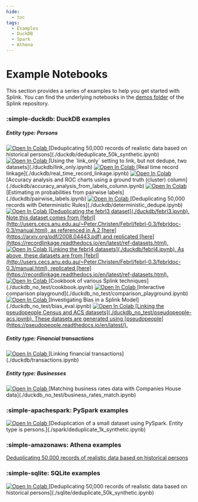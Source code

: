 ```yaml
---
hide:
  - toc
tags:
  - Examples
  - DuckDB
  - Spark
  - Athena
---
```


# Example Notebooks

This section provides a series of examples to help you get started with Splink. You can find the underlying notebooks in the [demos folder](https://github.com/moj-analytical-services/splink/tree/master/docs/demos/examples) of the Splink repository.

### :simple-duckdb: DuckDB examples

##### Entity type: Persons

<a target="_blank" href="https://colab.research.google.com/github/moj-analytical-services/splink/blob/master/docs/demos/examples/duckdb/deduplicate_50k_synthetic.ipynb">
  <img src="https://colab.research.google.com/assets/colab-badge.svg" alt="Open In Colab"/>
</a> [Deduplicating 50,000 records of realistic data based on historical persons](./duckdb/deduplicate_50k_synthetic.ipynb)

<a target="_blank" href="https://colab.research.google.com/github/moj-analytical-services/splink/blob/master/docs/demos/examples/duckdb/link_only.ipynb">
  <img src="https://colab.research.google.com/assets/colab-badge.svg" alt="Open In Colab"/>
</a> [Using the `link_only` setting to link, but not dedupe, two datasets](./duckdb/link_only.ipynb)

<a target="_blank" href="https://colab.research.google.com/github/moj-analytical-services/splink/blob/master/docs/demos/examples/duckdb/real_time_record_linkage.ipynb">
  <img src="https://colab.research.google.com/assets/colab-badge.svg" alt="Open In Colab"/>
</a> [Real time record linkage](./duckdb/real_time_record_linkage.ipynb)

<a target="_blank" href="https://colab.research.google.com/github/moj-analytical-services/splink/blob/master/docs/demos/examples/duckdb/accuracy_analysis_from_labels_column.ipynb">
  <img src="https://colab.research.google.com/assets/colab-badge.svg" alt="Open In Colab"/>
</a> [Accuracy analysis and ROC charts using a ground truth (cluster) column](./duckdb/accuracy_analysis_from_labels_column.ipynb)

<a target="_blank" href="https://colab.research.google.com/github/moj-analytical-services/splink/blob/master/docs/demos/examples/duckdb/pairwise_labels.ipynb">
  <img src="https://colab.research.google.com/assets/colab-badge.svg" alt="Open In Colab"/>
</a> [Estimating m probabilities from pairwise labels](./duckdb/pairwise_labels.ipynb)

<a target="_blank" href="https://colab.research.google.com/github/moj-analytical-services/splink/blob/master/docs/demos/examples/duckdb/deterministic_dedupe.ipynb">
  <img src="https://colab.research.google.com/assets/colab-badge.svg" alt="Open In Colab"/>
</a> [Deduplicating 50,000 records with Deterministic Rules](./duckdb/deterministic_dedupe.ipynb)

<a target="_blank" href="https://colab.research.google.com/github/moj-analytical-services/splink/blob/master/docs/demos/examples/duckdb/febrl3.ipynb">
  <img src="https://colab.research.google.com/assets/colab-badge.svg" alt="Open In Colab"/> [Deduplicating the febrl3 dataset](./duckdb/febrl3.ipynb). Note this dataset comes from [febrl](http://users.cecs.anu.edu.au/~Peter.Christen/Febrl/febrl-0.3/febrldoc-0.3/manual.html), as referenced in A.2 [here](https://arxiv.org/pdf/2008.04443.pdf) and replicated [here](https://recordlinkage.readthedocs.io/en/latest/ref-datasets.html).
</a>

<a target="_blank" href="https://colab.research.google.com/github/moj-analytical-services/splink/blob/master/docs/demos/examples/duckdb/febrl4.ipynb">
  <img src="https://colab.research.google.com/assets/colab-badge.svg" alt="Open In Colab"/> [Linking the febrl4 datasets](./duckdb/febrl4.ipynb). As above, these datasets are from [febrl](http://users.cecs.anu.edu.au/~Peter.Christen/Febrl/febrl-0.3/febrldoc-0.3/manual.html), replicated [here](https://recordlinkage.readthedocs.io/en/latest/ref-datasets.html).
</a>

<a target="_blank" href="https://colab.research.google.com/github/moj-analytical-services/splink/blob/master/docs/demos/examples/duckdb_no_test/cookbook.ipynb">
  <img src="https://colab.research.google.com/assets/colab-badge.svg" alt="Open In Colab"/>
</a> [Cookbook of various Splink techniques](./duckdb_no_test/cookbook.ipynb)

<a target="_blank" href="https://colab.research.google.com/github/moj-analytical-services/splink/blob/master/docs/demos/examples/duckdb_no_test/comparison_playground.ipynb">
  <img src="https://colab.research.google.com/assets/colab-badge.svg" alt="Open In Colab"/>
</a> [Interactive comparison playground](./duckdb_no_test/comparison_playground.ipynb)

<a target="_blank" href="https://colab.research.google.com/github/moj-analytical-services/splink/blob/master/docs/demos/examples/duckdb_no_test/cookbook.ipynb">
  <img src="https://colab.research.google.com/assets/colab-badge.svg" alt="Open In Colab"/>
</a> [Investigating Bias in a Splink Model](./duckdb_no_test/bias_eval.ipynb)

<a target="_blank" href="https://colab.research.google.com/github/moj-analytical-services/splink/blob/master/docs/demos/examples/duckdb_no_test/pseudopeople-acs.ipynb">
  <img src="https://colab.research.google.com/assets/colab-badge.svg" alt="Open In Colab"/> [Linking the pseudopeople Census and ACS datasets](./duckdb_no_test/pseudopeople-acs.ipynb). These datasets are generated using [pseudopeople](https://pseudopeople.readthedocs.io/en/latest/).
</a>


##### Entity type: Financial transactions

<a target="_blank" href="https://colab.research.google.com/github/moj-analytical-services/splink/blob/master/docs/demos/examples/duckdb/transactions.ipynb">
  <img src="https://colab.research.google.com/assets/colab-badge.svg" alt="Open In Colab"/>
</a> [Linking financial transactions](./duckdb/transactions.ipynb)

##### Entity type: Businesses

<a target="_blank" href="https://colab.research.google.com/github/moj-analytical-services/splink/blob/master/docs/demos/examples/duckdb_no_test/business_rates_match.ipynb">
  <img src="https://colab.research.google.com/assets/colab-badge.svg" alt="Open In Colab"/>
</a> [Matching business rates data with Companies House data](./duckdb_no_test/business_rates_match.ipynb)


### :simple-apachespark: PySpark examples

<a target="_blank" href="https://colab.research.google.com/github/moj-analytical-services/splink/blob/master/docs/demos/examples/spark/deduplicate_1k_synthetic.ipynb">
  <img src="https://colab.research.google.com/assets/colab-badge.svg" alt="Open In Colab"/>
</a> [Deduplication of a small dataset using PySpark. Entity type is persons.](./spark/deduplicate_1k_synthetic.ipynb)

### :simple-amazonaws: Athena examples


</a> [Deduplicating 50,000 records of realistic data based on historical persons](./athena/deduplicate_50k_synthetic.ipynb)

### :simple-sqlite: SQLite examples

<a target="_blank" href="https://colab.research.google.com/github/moj-analytical-services/splink/blob/master/docs/demos/examples/sqlite/deduplicate_50k_synthetic.ipynb">
  <img src="https://colab.research.google.com/assets/colab-badge.svg" alt="Open In Colab"/>
</a> [Deduplicating 50,000 records of realistic data based on historical persons](./sqlite/deduplicate_50k_synthetic.ipynb)
